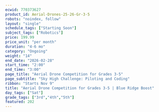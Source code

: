 ```yaml
---
ecwid: 770373627
product_id: Aerial-Drones-25-26-Gr-3-5
robots: "noindex, follow"
layout: "single"
schedule_tags: ["Starting Soon"]
subject_tags: ["Robotics"]
price: 199.99
price_unit: "per month"
duration: "4-6 mo"
category: "Ongoing"
weight: "14"
end_date: "2026-02-28"
start_time: "2:00"
end_time: "3:00"
page_title: "Aerial Drone Competition for Grades 3-5"
page_subtitle: "Sky High Challenge: Piloting and Coding"
ribbon: "Starts Nov 9"
title: "Aerial Drone Competition for Grades 3-5 | Blue Ridge Boost"
day_tags: ["Sat"]
grade_tags: ["3rd","4th","5th"]
featured: 202
---
```

